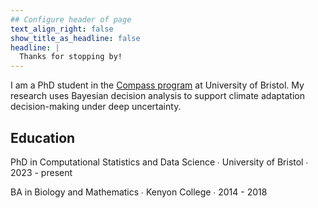 ```yaml
---
## Configure header of page
text_align_right: false
show_title_as_headline: false
headline: |
  Thanks for stopping by!
---
```


<!-- this is a subheadline -->
I am a PhD student in the [Compass program](https://www.bristol.ac.uk/cdt/compass/) at University of Bristol. My research uses Bayesian decision analysis to support climate adaptation decision-making under deep uncertainty.

## Education

<i class="fas fa-graduation-cap pr2"></i>PhD in Computational Statistics and Data Science  &#8729;
 University of Bristol  &#8729;  2023 - present

<i class="fas fa-graduation-cap pr2"></i>BA in Biology and Mathematics  &#8729;
    Kenyon College  &#8729;  2014 - 2018